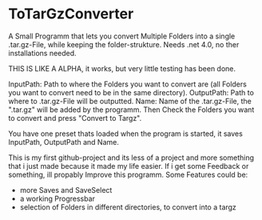 # ToTarGzConverter
A Small Programm that lets you  convert Multiple Folders into a single .tar.gz-File, while keeping the folder-strukture. 
Needs .net 4.0, no ther installations needed.

THIS IS LIKE A ALPHA, it works, but very little testing has been done.

InputPath: Path to where the Folders you want to convert are (all Folders you want to convert need to be in the same directory).
OutputPath: Path to where to .tar.gz-File will be outputted.
Name: Name of the .tar.gz-File, the ".tar.gz" will be added by the programm.
Then Check the Folders you want to convert and press "Convert to Targz".

You have one preset thats loaded when the program is started, it saves InputPath, OutputPath and Name.

This is my first github-project and its less of a project and more something that i just made because it made my life easier.
If i get some Feedback or something, ill propably Improve this programm. Some Features could be:
  - more Saves and SaveSelect
  - a working Progressbar
  - selection of Folders in different directories, to convert into a targz
  

